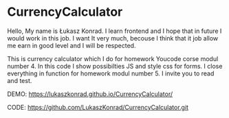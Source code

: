 # CurrencyCalculator


Hello, My name is Łukasz Konrad. I learn frontend and I hope that in future I would work in this job. 
I want It very much, becouse I think that it job allow me earn in good level and I will be respected.

This is currency calculator which I do for homework Youcode corse modul number 4.
In this code I show possibilties JS and style css for forms. I close everything in function for homework modul number 5.
I invite you to read and test.

DEMO:
https://lukaszkonrad.github.io/CurrencyCalculator/

CODE:
https://github.com/LukaszKonrad/CurrencyCalculator.git
